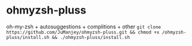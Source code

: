 # ohmyzsh-pluss
oh-my-zsh + autosuggestions + complitions + other
`git clone https://github.com/JuManjey/ohmyzsh-pluss.git && chmod +x /ohmyzsh-pluss/install.sh && ./ohmyzsh-pluss/install.sh`
